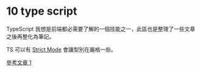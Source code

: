 # 10 type script

TypeScript 我想是前端都必需要了解的一個技能之一，此區也是整理了一些文章之後再整化為筆記。

TS 可以有 [Strict Mode](broken-reference) 會讓型別在嚴格一些。

[參考文章 1](https://willh.gitbook.io/typescript-tutorial/advanced/class-and-interfaces)
